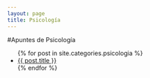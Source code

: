 ```yaml
---
layout: page
title: Psicología
---
```


#Apuntes de Psicología

<ul>
	{% for post in site.categories.psicologia %}
		<li> <a href="{{ post.url | prepend: site.baseurl }}">{{ post.title }}</a> </li>
	{% endfor %}
</ul>
